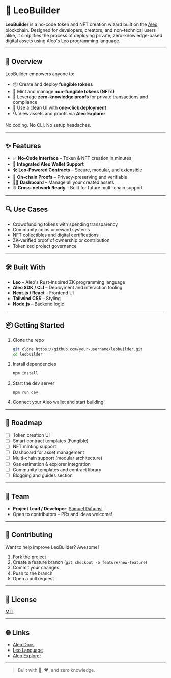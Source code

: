 # 🧱 LeoBuilder

**LeoBuilder** is a no-code token and NFT creation wizard built on the [Aleo](https://www.aleo.org) blockchain. Designed for developers, creators, and non-technical users alike, it simplifies the process of deploying private, zero-knowledge-based digital assets using Aleo's Leo programming language.

---

## 🚀 Overview

LeoBuilder empowers anyone to:

- 📦 Create and deploy **fungible tokens**
- 🎨 Mint and manage **non-fungible tokens (NFTs)**
- 🔐 Leverage **zero-knowledge proofs** for private transactions and compliance
- 🧰 Use a clean UI with **one-click deployment**
- 🔍 View assets and proofs via **Aleo Explorer**

No coding. No CLI. No setup headaches.

---

## ✨ Features

- ✅ **No-Code Interface** – Token & NFT creation in minutes
- 🔗 **Integrated Aleo Wallet Support**
- 🛠️ **Leo-Powered Contracts** – Secure, modular, and extensible
- 📃 **On-chain Proofs** – Privacy-preserving and verifiable
- 🧑‍💼 **Dashboard** – Manage all your created assets
- 🌐 **Cross-network Ready** – Built for future multi-chain support

---

## 🔍 Use Cases

- Crowdfunding tokens with spending transparency
- Community coins or reward systems
- NFT collectibles and digital certifications
- ZK-verified proof of ownership or contribution
- Tokenized project governance

---

## 🛠 Built With

- **Leo** – Aleo's Rust-inspired ZK programming language
- **Aleo SDK / CLI** – Deployment and interaction tooling
- **Next.js / React** – Frontend UI
- **Tailwind CSS** – Styling
- **Node.js** – Backend logic

---

## 📦 Getting Started

1. Clone the repo

   ```bash
   git clone https://github.com/your-username/leobuilder.git
   cd leobuilder
   ```

2. Install dependencies

   ```bash
   npm install
   ```

3. Start the dev server

   ```bash
   npm run dev
   ```

4. Connect your Aleo wallet and start building!

---

## 🧠 Roadmap

- [ ] Token creation UI
- [ ] Smart contract templates (Fungible)
- [ ] NFT minting support
- [ ] Dashboard for asset management
- [ ] Multi-chain support (modular architecture)
- [ ] Gas estimation & explorer integration
- [ ] Community templates and contract library
- [ ] Blogging and guides section

---

## 👥 Team

- **Project Lead / Developer**: [Samuel Dahunsi](https://github.com/psalmuel01)
- Open to contributors – PRs and ideas welcome!

---

## 🤝 Contributing

Want to help improve LeoBuilder? Awesome!

1. Fork the project
2. Create a feature branch (`git checkout -b feature/new-feature`)
3. Commit your changes
4. Push to the branch
5. Open a pull request

---

## 📄 License

[MIT](LICENSE)

---

## 🌐 Links

- [Aleo Docs](https://developer.aleo.org/)
- [Leo Language](https://leo-lang.org/)
- [Aleo Explorer](https://explorer.aleo.org/)

---

> Built with 🧠, ❤️, and zero knowledge.

